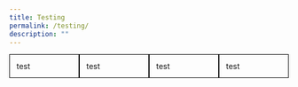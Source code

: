 ```yaml
---
title: Testing
permalink: /testing/
description: ""
---
```

<div style="display: flex">
	<div style="border: 1px solid #000; display: block; max-width: 100%; flex-basis: 0; flex-grow: 1; flex-shrink: 1; padding: 0.75rem;">
		test
	</div>
	<div style="border: 1px solid #000; display: block; max-width: 100%; flex-basis: 0; flex-grow: 1; flex-shrink: 1; padding: 0.75rem;">
		test
	</div>
	<div style="border: 1px solid #000; display: block; max-width: 100%; flex-basis: 0; flex-grow: 1; flex-shrink: 1;padding: 0.75rem;">
		test
	</div>
	<div style="border: 1px solid #000; display: block; max-width: 100%; flex-basis: 0; flex-grow: 1; flex-shrink: 1;padding: 0.75rem;">
		test
	</div>
	</div>